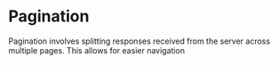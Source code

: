 # Pagination

Pagination involves splitting responses received from the server across multiple pages.
This allows for easier navigation
